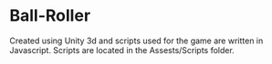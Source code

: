 # Ball-Roller
Created using Unity 3d and scripts used for the game are written in Javascript. Scripts are located in the Assests/Scripts folder.
